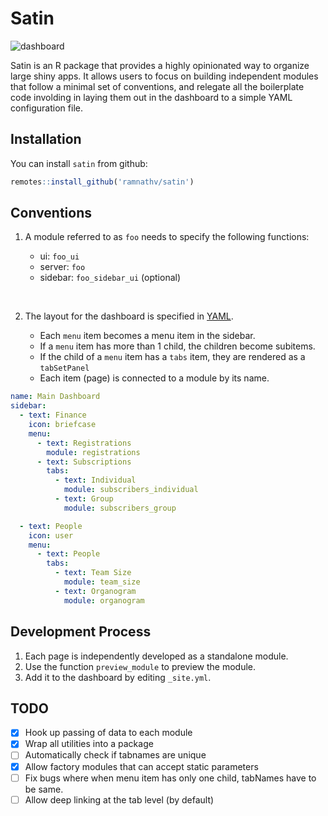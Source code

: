 # Satin

![dashboard](https://i.imgur.com/egYB6tW.png)

Satin is an R package that provides a highly opinionated way to organize large shiny apps. It allows users to focus on building independent modules that follow a minimal set of conventions, and relegate all the boilerplate code involding in laying them out in the dashboard to a simple YAML configuration file.

## Installation

You can install `satin` from github:

```r
remotes::install_github('ramnathv/satin')
```

## Conventions

1. A module referred to as `foo` needs to specify the following functions:

   - ui: `foo_ui`
   - server: `foo`
   - sidebar: `foo_sidebar_ui` (optional)
   
<br/>

2. The layout for the dashboard is specified in [YAML](_site.yml).

   - Each `menu` item becomes a menu item in the sidebar.
   - If a `menu` item has more than 1 child, the children become subitems.
   - If the child of a `menu` item has a `tabs` item, they are rendered as a
     `tabSetPanel`
   - Each item (page) is connected to a module by its name.
   

```yaml
name: Main Dashboard
sidebar:
  - text: Finance
    icon: briefcase
    menu:
      - text: Registrations
        module: registrations
      - text: Subscriptions
        tabs:
          - text: Individual
            module: subscribers_individual
          - text: Group
            module: subscribers_group

  - text: People
    icon: user
    menu:
      - text: People
        tabs:
          - text: Team Size
            module: team_size
          - text: Organogram
            module: organogram
```

## Development Process

1. Each page is independently developed as a standalone module.
2. Use the function `preview_module` to preview the module.
3. Add it to the dashboard by editing `_site.yml`.


## TODO

- [x] Hook up passing of data to each module
- [x] Wrap all utilities into a package
- [ ] Automatically check if tabnames are unique
- [x] Allow factory modules that can accept static parameters
- [ ] Fix bugs where when menu item has only one child, tabNames have to be same.
- [ ] Allow deep linking at the tab level (by default)
